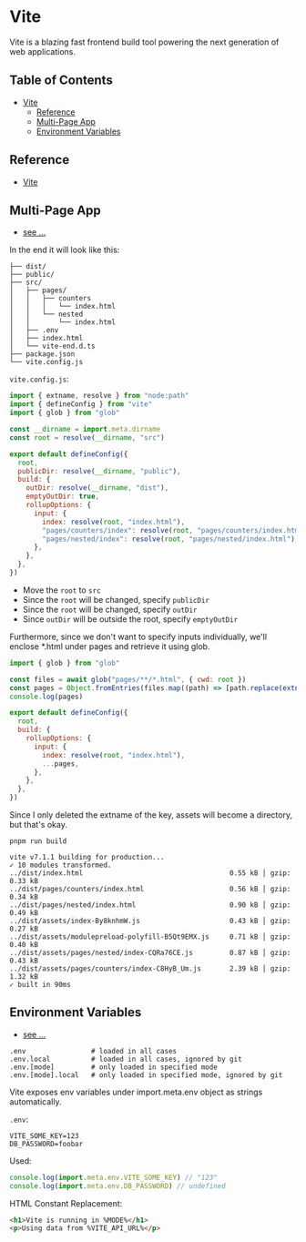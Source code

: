 # Vite

Vite is a blazing fast frontend build tool powering the next generation of web applications.

## Table of Contents <!-- omit in toc -->

- [Vite](#vite)
  - [Reference](#reference)
  - [Multi-Page App](#multi-page-app)
  - [Environment Variables](#environment-variables)

## Reference

- [Vite](https://vite.dev/)

## Multi-Page App

- [see ...](https://vite.dev/guide/build.html#multi-page-app)

In the end it will look like this:

```console
├── dist/
├── public/
├── src/
│   ├── pages/
│   │   ├── counters
│   │   │   └── index.html
│   │   └── nested
│   │       └── index.html
│   ├── .env
│   ├── index.html
│   └── vite-end.d.ts
├── package.json
└── vite.config.js
```

`vite.config.js`:

```js
import { extname, resolve } from "node:path"
import { defineConfig } from "vite"
import { glob } from "glob"

const __dirname = import.meta.dirname
const root = resolve(__dirname, "src")

export default defineConfig({
  root,
  publicDir: resolve(__dirname, "public"),
  build: {
    outDir: resolve(__dirname, "dist"),
    emptyOutDir: true,
    rollupOptions: {
      input: {
        index: resolve(root, "index.html"),
        "pages/counters/index": resolve(root, "pages/counters/index.html"),
        "pages/nested/index": resolve(root, "pages/nested/index.html"),
      },
    },
  },
})
```

- Move the `root` to `src`
- Since the `root` will be changed, specify `publicDir`
- Since the `root` will be changed, specify `outDir`
- Since `outDir` will be outside the root, specify `emptyOutDir`

Furthermore, since we don't want to specify inputs individually, we'll enclose \*.html under pages and retrieve it using glob.

```js
import { glob } from "glob"

const files = await glob("pages/**/*.html", { cwd: root })
const pages = Object.fromEntries(files.map((path) => [path.replace(extname(path), ""), resolve(root, path)]))
console.log(pages)

export default defineConfig({
  root,
  build: {
    rollupOptions: {
      input: {
        index: resolve(root, "index.html"),
        ...pages,
      },
    },
  },
})
```

Since I only deleted the extname of the key, assets will become a directory, but that's okay.

```shell
pnpm run build
```

<!-- spell-checker: disable -->

```console
vite v7.1.1 building for production...
✓ 10 modules transformed.
../dist/index.html                                    0.55 kB │ gzip: 0.33 kB
../dist/pages/counters/index.html                     0.56 kB │ gzip: 0.34 kB
../dist/pages/nested/index.html                       0.90 kB │ gzip: 0.49 kB
../dist/assets/index-By8knhmW.js                      0.43 kB │ gzip: 0.27 kB
../dist/assets/modulepreload-polyfill-B5Qt9EMX.js     0.71 kB │ gzip: 0.40 kB
../dist/assets/pages/nested/index-CQRa76CE.js         0.87 kB │ gzip: 0.43 kB
../dist/assets/pages/counters/index-C8HyB_Um.js       2.39 kB │ gzip: 1.32 kB
✓ built in 90ms
```

<!-- spell-checker: enable -->

## Environment Variables

- [see ...](https://vite.dev/guide/env-and-mode.html)

```console
.env                # loaded in all cases
.env.local          # loaded in all cases, ignored by git
.env.[mode]         # only loaded in specified mode
.env.[mode].local   # only loaded in specified mode, ignored by git
```

Vite exposes env variables under import.meta.env object as strings automatically.

`.env`:

```properties
VITE_SOME_KEY=123
DB_PASSWORD=foobar
```

Used:

```js
console.log(import.meta.env.VITE_SOME_KEY) // "123"
console.log(import.meta.env.DB_PASSWORD) // undefined
```

HTML Constant Replacement:

```html
<h1>Vite is running in %MODE%</h1>
<p>Using data from %VITE_API_URL%</p>
```
